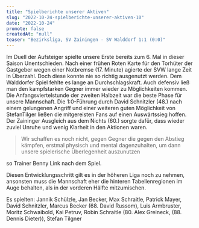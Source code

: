 ```yaml
---
title: "Spielberichte unserer Aktiven"
slug: "2022-10-24-spielberichte-unserer-aktiven-10"
date: "2022-10-24"
promote: false
createdAt: "null"
teaser: "Bezirksliga, SV Zainingen - SV Walddorf 1:1 (0:0)"
---
```

Im Duell der Aufsteiger spielte unsere Erste bereits zum 6. Mal in dieser Saison Unentschieden. Nach einer frühen Roten Karte für den Torhüter der Gastgeber wegen einer Notbremse (17. Minute) agierte der SVW lange Zeit in Überzahl. Doch diese konnte nie so richtig ausgenutzt werden. Dem Walddorfer Spiel fehlte es lange an Durchschlagskraft. Auch defensiv ließ man den kampfstarken Gegner immer wieder zu Möglichkeiten kommen. Die Anfangsviertelstunde der zweiten Halbzeit war die beste Phase für unsere Mannschaft. Die 1:0-Führung durch David Schnitzler (48.) nach einem gelungenen Angriff und einer weiteren guten Möglichkeit von StefanTilger ließen die mitgereisten Fans auf einen Auswärtssieg hoffen. Der Zaininger Ausgleich aus dem Nichts (60.) sorgte dafür, dass wieder zuviel Unruhe und wenig Klarheit in den Aktionen waren. 

> Wir schaffen es noch nicht, gegen Gegner die gegen den Abstieg kämpfen, erstmal physisch und mental dagenzuhalten, um dann unsere spielerische Überlegenheit auszunutzen

so Trainer Benny Link nach dem Spiel.
 
Diesen Entwicklungsschritt gilt es in der höheren Liga noch zu nehmen, ansonsten muss die Mannschaft eher die hinteren Tabellenregionen im Auge behalten, als in der vorderen Hälfte mitzumischen.

Es spielten: Jannik Schülzle, Jan Becker, Max Schraitle, Patrick Mayer, David Schnitzler, Marcus Becker (68. David Russom), Luis Armbruster, Moritz Schwaibold, Kai Petruv, Robin Schraitle (80. Alex Greineck, (88. Dennis Dieter)), Stefan Tilgner
